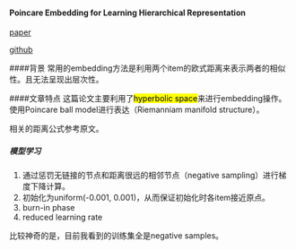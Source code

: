 #### Poincare Embedding for Learning Hierarchical Representation

[paper](7213-poincare-embeddings-for-learning-hierarchical-representations.pdf)

[github](https://github.com/facebookresearch/poincare-embeddings)

####背景
常用的embedding方法是利用两个item的欧式距离来表示两者的相似性。且无法呈现出层次性。

####文章特点
这篇论文主要利用了<mark>hyperbolic space</mark>来进行embedding操作。使用Poincare ball model进行表达（Riemanniam manifold structure）。

相关的距离公式参考原文。

##### 模型学习
1. 通过惩罚无链接的节点和距离很远的相邻节点（negative sampling）进行梯度下降计算。
2. 初始化为uniform(-0.001, 0.001)，从而保证初始化时各item接近原点。
3. burn-in phase
4. reduced learning rate

比较神奇的是，目前我看到的训练集全是negative samples。
